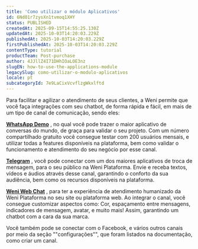```yaml
---
title: 'Como utilizar o módulo Aplicativos'
id: 6Nd01r7zysXn1tvmoq1XHY
status: PUBLISHED
createdAt: 2025-09-15T14:55:25.130Z
updatedAt: 2025-10-03T14:20:03.229Z
publishedAt: 2025-10-03T14:20:03.229Z
firstPublishedAt: 2025-10-03T14:20:03.229Z
contentType: tutorial
productTeam: Post-purchase
author: 4JJllZ4I71DHhIOaLOE3nz
slugEN: how-to-use-the-applications-module
legacySlug: como-utilizar-o-modulo-aplicativos
locale: pt
subcategoryId: 7e9LaCixVcvflzgWkxlftd
---
```


Para facilitar e agilizar o atendimento de seus clientes, a Weni permite que você faça integrações com seu chatbot, de forma rápida e fácil, em mais de um tipo de canal de comunicação, sendo eles:

[**WhatsApp Demo**](https://docs.weni.ai/l/pt/m-dulo-integra-es/como-criar-um-canal-no-whats-app-demo) , no qual você pode trazer o maior aplicativo de conversas do mundo, de graça para validar o seu projeto. Com um número compartilhado gratuito você consegue testar com 200 usuários mensais, e utilizar todas a features disponíveis na plataforma, bem como validar o funcionamento e atendimento do seu negócio por esse canal.

[**Telegram**](https://docs.weni.ai/l/pt/m-dulo-integra-es/como-criar-um-canal-no-telegram) , você pode conectar com um dos maiores aplicativos de troca de mensagem, para o seu público na Weni Plataforma. Envie e receba textos, vídeos e áudios através desse canal, garantindo o conforto da sua audiência, bem como os recursos disponíveis na plataforma.

[**Weni Web Chat**](https://docs.weni.ai/l/pt/m-dulo-integra-es/como-criar-um-canal-web) , para ter a experiência de atendimento humanizado da Weni Plataforma no seu site ou plataforma web. Ao integrar o canal, você consegue customizar aspectos como: Cor, espaçamento entre mensagens, indicadores de mensagem, avatar, e muito mais! Assim, garantindo um chatbot com a cara da sua marca.

Você também pode se conectar com o Facebook, e vários outros canais por meio da seção ""configurações"", que foram listados na documentação, como criar um canal.
